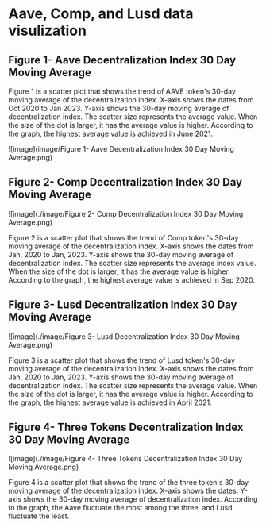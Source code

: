 # Aave, Comp, and Lusd data visulization


## Figure 1- Aave Decentralization Index 30 Day Moving Average

Figure 1 is a scatter plot that shows the trend of AAVE token's 30-day moving average of the decentralization index. X-axis shows the dates from Oct 2020 to Jan 2023. Y-axis shows the 30-day moving average of decentralization index. The scatter size represents the average value. When the size of the dot is larger, it has the average value is higher. According to the graph, the highest average value is achieved in June 2021.

![image](image/Figure 1- Aave Decentralization Index 30 Day Moving Average.png)

## Figure 2- Comp Decentralization Index 30 Day Moving Average
![image](./image/Figure 2- Comp Decentralization Index 30 Day Moving Average.png)

Figure 2 is a scatter plot that shows the trend of Comp token's 30-day moving average of the decentralization index. X-axis shows the dates from Jan, 2020 to Jan, 2023. Y-axis shows the 30-day moving average of decentralization index. The scatter size represents the average index value. When the size of the dot is larger, it has the average value is higher. According to the graph, the highest average value is achieved in Sep 2020.

## Figure 3- Lusd Decentralization Index 30 Day Moving Average
![image](./image/Figure 3- Lusd Decentralization Index 30 Day Moving Average.png)

Figure 3 is a scatter plot that shows the trend of Lusd token's 30-day moving average of the decentralization index. X-axis shows the dates from Jan, 2020 to Jan, 2023. Y-axis shows the 30-day moving average of decentralization index. The scatter size represents the average value. When the size of the dot is larger, it has the average value is higher. According to the graph, the highest average value is achieved in April 2021.

## Figure 4- Three Tokens Decentralization Index 30 Day Moving Average
![image](./image/Figure 4- Three Tokens Decentralization Index 30 Day Moving Average.png)

Figure 4 is a scatter plot that shows the trend of the three token's 30-day moving average of the decentralization index. X-axis shows the dates. Y-axis shows the 30-day moving average of decentralization index. According to the graph, the Aave fluctuate the most among the three, and Lusd fluctuate the least.
